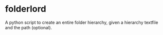# folderlord
A python script to create an entire folder hierarchy, given a hierarchy textfile and the path (optional).

